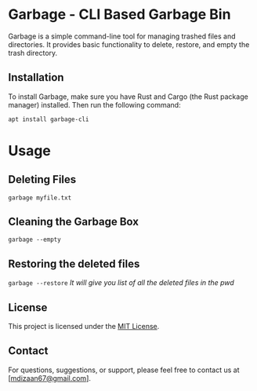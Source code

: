 # Garbage - CLI Based Garbage Bin

Garbage is a simple command-line tool for managing trashed files and directories. It provides basic functionality to delete, restore, and empty the trash directory.

## Installation

To install Garbage, make sure you have Rust and Cargo (the Rust package manager) installed. Then run the following command:

```bash
apt install garbage-cli
```

# Usage

## Deleting Files 
`garbage myfile.txt`

## Cleaning the Garbage Box
`garbage --empty`

## Restoring the deleted files
`garbage --restore` 
*It will give you list of all the deleted files in the pwd*

## License

This project is licensed under the [MIT License](LICENSE).

## Contact

For questions, suggestions, or support, please feel free to contact us at [mdizaan67@gmail.com].
